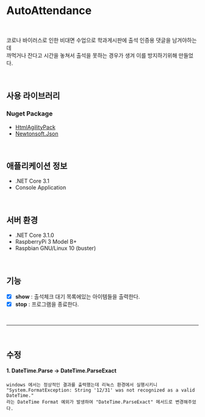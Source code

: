 # AutoAttendance

<br>

코로나 바이러스로 인한 비대면 수업으로 학과게시판에 출석 인증용 댓글을 남겨야하는데  
까먹거나 잔다고 시간을 놓쳐서 출석을 못하는 경우가 생겨 이를 방지하기위해 만들었다.

<br>

## 사용 라이브러리
### Nuget Package
- [HtmlAgilityPack](https://html-agility-pack.net)  
- [Newtonsoft.Json](https://www.newtonsoft.com/json)

<br>

## 애플리케이션 정보
- .NET Core 3.1
- Console Application

<br>

## 서버 환경
- .NET Core 3.1.0
- RaspberryPi 3 Model B+
- Raspbian GNU/Linux 10 (buster)

<br>

## 기능
- [x] **show** : 출석체크 대기 목록에있는 아이템들을 출력한다.
- [x] **stop** : 프로그램을 종료한다.

<br>

--------------------------------------------------------

<br>

## 수정

#### 1. DateTime.Parse -> DateTime.ParseExact
    windows 에서는 정상적인 결과를 출력했는데 리눅스 환경에서 실행시키니  
    "System.FormatException: String '12/31' was not recognized as a valid DateTime."  
    라는 DateTime Format 예외가 발생하여 "DateTime.ParseExact" 메서드로 변경해주었다.
